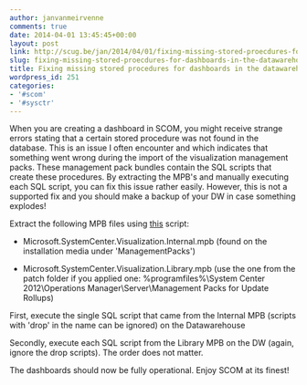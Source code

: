```yaml
---
author: janvanmeirvenne
comments: true
date: 2014-04-01 13:45:45+00:00
layout: post
link: http://scug.be/jan/2014/04/01/fixing-missing-stored-proecdures-for-dashboards-in-the-datawarehouse/
slug: fixing-missing-stored-proecdures-for-dashboards-in-the-datawarehouse
title: Fixing missing stored procedures for dashboards in the datawarehouse
wordpress_id: 251
categories:
- '#scom'
- '#sysctr'
---
```


When you are creating a dashboard in SCOM, you might receive strange errors stating that a certain stored procedure was not found in the database. This is an issue I often encounter and which indicates that something went wrong during the import of the visualization management packs. These management pack bundles contain the SQL scripts that create these procedures. By extracting the MPB's and manually executing each SQL script, you can fix this issue rather easily. However, this is not a supported fix and you should make a backup of your DW in case something explodes!

Extract the following MPB files using [this](http://nocentdocent.wordpress.com/2012/02/28/opsmgr-2012-how-to-dump-management-pack-bundles/) script:

- Microsoft.SystemCenter.Visualization.Internal.mpb
(found on the installation media under 'ManagementPacks')

- Microsoft.SystemCenter.Visualization.Library.mpb
(use the one from the patch folder if you applied one: %programfiles%\System Center 2012\Operations Manager\Server\Management Packs for Update Rollups)

First, execute the single SQL script that came from the Internal MPB (scripts with 'drop' in the name can be ignored) on the Datawarehouse

Secondly, execute each SQL script from the Library MPB on the DW (again, ignore the drop scripts). The order does not matter.

The dashboards should now be fully operational. Enjoy SCOM at its finest!
